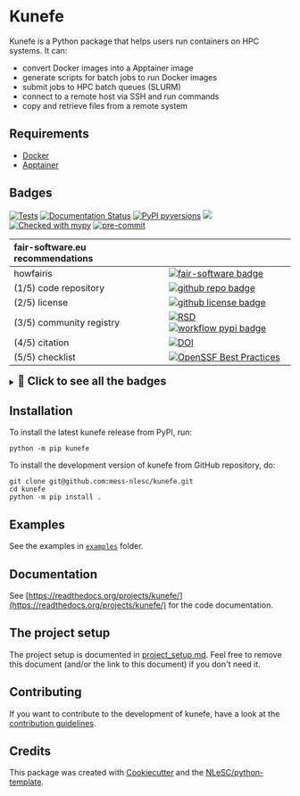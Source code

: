 # Kunefe

Kunefe is a Python package that helps users run containers on HPC systems. It can:

- convert Docker images into a Apptainer image
- generate scripts for batch jobs to run Docker images
- submit jobs to HPC batch queues (SLURM)
- connect to a remote host via SSH and run commands
- copy and retrieve files from a remote system

## Requirements

- [Docker](https://docs.docker.com/engine/install/)
- [Apptainer](https://apptainer.org/docs/admin/main/installation.html)

## Badges

[![Tests](https://github.com/mess-nlesc/kunefe/actions/workflows/tests.yml/badge.svg)](https://github.com/mess-nlesc/kunefe/actions/workflows/tests.yml)
[![Documentation Status](https://readthedocs.org/projects/kunefe/badge/?version=latest)](https://kunefe.readthedocs.io/en/latest/?badge=latest)
[![PyPI pyversions](https://img.shields.io/pypi/pyversions/kunefe.svg)](https://pypi.python.org/pypi/kunefe/)
![](https://img.shields.io/badge/windows%20%7C%20macos%20%7C%20linux-grey)
[![Checked with mypy](http://www.mypy-lang.org/static/mypy_badge.svg)](http://mypy-lang.org/)
[![pre-commit](https://img.shields.io/badge/pre--commit-enabled-brightgreen?logo=pre-commit&logoColor=white)](https://github.com/pre-commit/pre-commit)

<!-- [![Code style: black](https://img.shields.io/badge/code%20style-black-000000.svg)](https://github.com/psf/black)
[![pydocstyle](https://img.shields.io/badge/pydocstyle-enabled-AD4CD3)](http://www.pydocstyle.org/en/stable/) -->


| fair-software.eu recommendations | |
| :-- | :--  |
| howfairis                          | [![fair-software badge](https://img.shields.io/badge/fair--software.eu-%E2%97%8F%20%20%E2%97%8F%20%20%E2%97%8F%20%20%E2%97%8F%20%20%E2%97%8B-yellow)](https://fair-software.eu) |
| (1/5) code repository              | [![github repo badge](https://img.shields.io/badge/github-repo-000.svg?logo=github&labelColor=gray&color=blue)](https://github.com/mess-nlesc/kunefe) |
| (2/5) license                      | [![github license badge](https://img.shields.io/github/license/mess-nlesc/kunefe)](https://github.com/mess-nlesc/kunefe) |
| (3/5) community registry           | [![RSD](https://img.shields.io/badge/rsd-kunefe-00a3e3.svg)](https://www.research-software.nl/software/kunefe) [![workflow pypi badge](https://img.shields.io/pypi/v/kunefe.svg?colorB=blue)](https://pypi.python.org/project/kunefe/) |
| (4/5) citation                     | [![DOI](https://zenodo.org/badge/DOI/10.5281/zenodo.10786467.svg)](https://zenodo.org/doi/10.5281/zenodo.10786467)
 | (5/5) checklist                    | [![OpenSSF Best Practices](https://www.bestpractices.dev/projects/8629/badge)](https://www.bestpractices.dev/projects/8629) |

<details>
<summary>
  <span style="font-size:1.4em; font-weight: bold;">
    🚀 Click to see all the badges
  </span>
</summary>
<br>

| Code quality | |
| :-- | :--  |
| Static analysis                    | [![workflow scq badge](https://sonarcloud.io/api/project_badges/measure?project=mess-nlesc_kunefe&metric=alert_status)](https://sonarcloud.io/dashboard?id=mess-nlesc_kunefe) [![Code Smells](https://sonarcloud.io/api/project_badges/measure?project=mess-nlesc_kunefe&metric=code_smells)](https://sonarcloud.io/summary/new_code?id=mess-nlesc_kunefe) [![Duplicated Lines (%)](https://sonarcloud.io/api/project_badges/measure?project=mess-nlesc_kunefe&metric=duplicated_lines_density)](https://sonarcloud.io/summary/new_code?id=mess-nlesc_kunefe) [![Reliability Rating](https://sonarcloud.io/api/project_badges/measure?project=mess-nlesc_kunefe&metric=reliability_rating)](https://sonarcloud.io/summary/new_code?id=mess-nlesc_kunefe) [![Technical Debt](https://sonarcloud.io/api/project_badges/measure?project=mess-nlesc_kunefe&metric=sqale_index)](https://sonarcloud.io/summary/new_code?id=mess-nlesc_kunefe) [![Maintainability Rating](https://sonarcloud.io/api/project_badges/measure?project=mess-nlesc_kunefe&metric=sqale_rating)](https://sonarcloud.io/summary/new_code?id=mess-nlesc_kunefe) [![Bugs](https://sonarcloud.io/api/project_badges/measure?project=mess-nlesc_kunefe&metric=bugs)](https://sonarcloud.io/summary/new_code?id=mess-nlesc_kunefe) [![Security Rating](https://sonarcloud.io/api/project_badges/measure?project=mess-nlesc_kunefe&metric=security_rating)](https://sonarcloud.io/summary/new_code?id=mess-nlesc_kunefe) [![Vulnerabilities](https://sonarcloud.io/api/project_badges/measure?project=mess-nlesc_kunefe&metric=vulnerabilities)](https://sonarcloud.io/summary/new_code?id=mess-nlesc_kunefe) |
| Coverage                           | [![workflow scc badge](https://sonarcloud.io/api/project_badges/measure?project=mess-nlesc_kunefe&metric=coverage)](https://sonarcloud.io/dashboard?id=mess-nlesc_kunefe) |


| **GitHub Actions**                 | &nbsp; |
| :-- | :--  |
| Build                              | [![build](https://github.com/mess-nlesc/kunefe/actions/workflows/build.yml/badge.svg)](https://github.com/mess-nlesc/kunefe/actions/workflows/build.yml) |
| Howfairis                              | [![build](https://github.com/mess-nlesc/kunefe/actions/workflows/howfairis.yml/badge.svg)](https://github.com/mess-nlesc/kunefe/actions/workflows/howfairis.yml) |
| Citation data consistency          | [![cffconvert](https://github.com/mess-nlesc/kunefe/actions/workflows/cffconvert.yml/badge.svg)](https://github.com/mess-nlesc/kunefe/actions/workflows/cffconvert.yml) |
| SonarCloud                         | [![sonarcloud](https://github.com/mess-nlesc/kunefe/actions/workflows/sonarcloud.yml/badge.svg)](https://github.com/mess-nlesc/kunefe/actions/workflows/sonarcloud.yml) |
| MarkDown link checker              | [![markdown-link-check](https://github.com/mess-nlesc/kunefe/actions/workflows/markdown-link-check.yml/badge.svg)](https://github.com/mess-nlesc/kunefe/actions/workflows/markdown-link-check.yml) |

</details>

## Installation

To install the latest kunefe release from PyPI, run:

```console
python -m pip kunefe
```

To install the development version of kunefe from GitHub repository, do:

```console
git clone git@github.com:mess-nlesc/kunefe.git
cd kunefe
python -m pip install .
```

## Examples

See the examples in [`examples`](examples) folder.

## Documentation

See [https://readthedocs.org/projects/kunefe/](https://readthedocs.org/projects/kunefe/) for the code documentation.

## The project setup

The project setup is documented in [project_setup.md](project_setup.md). Feel free to remove this document (and/or the link to this document) if you don't need it.

## Contributing

If you want to contribute to the development of kunefe,
have a look at the [contribution guidelines](CONTRIBUTING.md).

## Credits

This package was created with [Cookiecutter](https://github.com/audreyr/cookiecutter) and the [NLeSC/python-template](https://github.com/NLeSC/python-template).
